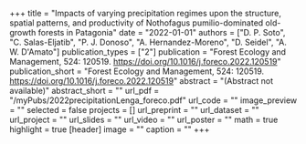 +++
title = "Impacts of varying precipitation regimes upon the structure, spatial patterns, and productivity of Nothofagus pumilio-dominated old-growth forests in Patagonia"
date = "2022-01-01"
authors = ["D. P. Soto", "C. Salas-Eljatib", "P. J. Donoso", "A. Hernandez-Moreno", "D. Seidel", "A. W. D'Amato"]
publication_types = ["2"]
publication = "Forest Ecology and Management, 524: 120519. https://doi.org/10.1016/j.foreco.2022.120519"
publication_short = "Forest Ecology and Management, 524: 120519. https://doi.org/10.1016/j.foreco.2022.120519"
abstract = "(Abstract not available)"
abstract_short = ""
url_pdf = "/myPubs/2022precipitationLenga_foreco.pdf"
url_code = ""
image_preview = ""
selected = false
projects = []
url_preprint = ""
url_dataset = ""
url_project = ""
url_slides = ""
url_video = ""
url_poster = ""
math = true
highlight = true
[header]
image = ""
caption = ""
+++
